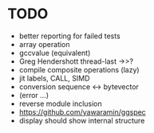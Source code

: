 TODO
====

* better reporting for failed tests
* array operation
* gccvalue (equivalent)
* Greg Hendershott thread-last ->>?
* compile composite operations (lazy)
* jit labels, CALL, SIMD
* conversion sequence <-> bytevector
* (error ...)
* reverse module inclusion
* https://github.com/yawaramin/ggspec
* display should show internal structure
